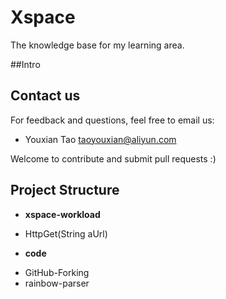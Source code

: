 # Xspace
The knowledge base for my learning area.

##Intro


## Contact us
For feedback and questions, feel free to email us:
* Youxian Tao taoyouxian@aliyun.com

Welcome to contribute and submit pull requests :)

## Project Structure
* **xspace-workload**
 - HttpGet(String aUrl)

* **code**
 - GitHub-Forking
 - rainbow-parser


